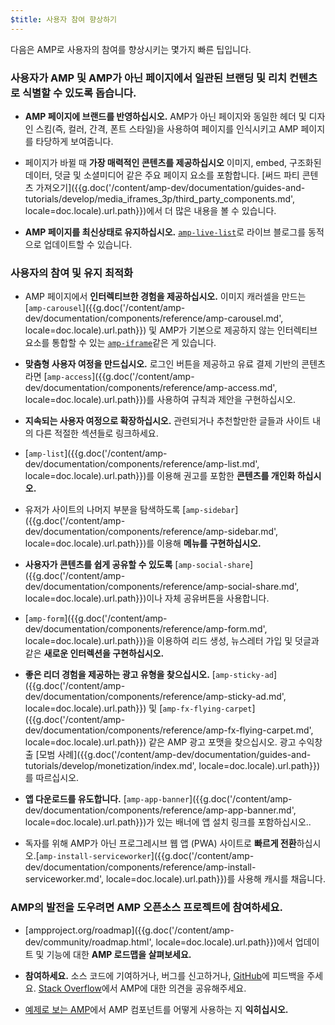 ```yaml
---
$title: 사용자 참여 향상하기
---
```

다음은 AMP로 사용자의 참여를 향상시키는 몇가지 빠른 팁입니다.

### 사용자가 AMP 및 AMP가 아닌 페이지에서 일관된 브랜딩 및 리치 컨텐츠로 식별할 수 있도록 돕습니다.

- **AMP 페이지에 브랜드를 반영하십시오.** AMP가 아닌 페이지와 동일한 헤더 및 디자인 스킴(즉, 컬러, 간격, 폰트 스타일)을 사용하여 페이지를 인식시키고 AMP 페이지를 타당하게 보여줍니다.

- 페이지가 바뀔 때 **가장 매력적인 콘텐츠를 제공하십시오** 이미지, embed, 구조화된 데이터, 덧글 및 소셜미디어 같은 주요 페이지 요소를 포함합니다. [써드 파티 콘텐츠 가져오기]({{g.doc('/content/amp-dev/documentation/guides-and-tutorials/develop/media_iframes_3p/third_party_components.md', locale=doc.locale).url.path}})에서 더 많은 내용을 볼 수 있습니다.

- **AMP 페이지를 최신상태로 유지하십시오.** [`amp-live-list`](/ko/docs/reference/components/amp-live-list.html)로 라이브 블로그를 동적으로 업데이트할 수 있습니다.

### 사용자의 참여 및 유지 최적화

- AMP 페이지에서 **인터렉티브한 경험을 제공하십시오.** 이미지 캐러셀을 만드는 [`amp-carousel`]({{g.doc('/content/amp-dev/documentation/components/reference/amp-carousel.md', locale=doc.locale).url.path}}) 및 AMP가 기본으로 제공하지 않는 인터렉티브 요소를 통합할 수 있는 [`amp-iframe`](/ko/docs/reference/components/amp-iframe.html)같은 게 있습니다.

- **맞춤형 사용자 여정을 만드십시오.** 로그인 버튼을 제공하고 유료 결제 기반의 콘텐츠라면 [`amp-access`]({{g.doc('/content/amp-dev/documentation/components/reference/amp-access.md', locale=doc.locale).url.path}})를 사용하여 규칙과 제안을 구현하십시오.

- **지속되는 사용자 여정으로 확장하십시오.** 관련되거나 추천할만한 글들과 사이트 내의 다른 적절한 섹션들로 링크하세요.

- [`amp-list`]({{g.doc('/content/amp-dev/documentation/components/reference/amp-list.md', locale=doc.locale).url.path}})를 이용해 권고를 포함한 **콘텐츠를 개인화 하십시오.**

- 유저가 사이트의 나머지 부분을 탐색하도록 [`amp-sidebar`]({{g.doc('/content/amp-dev/documentation/components/reference/amp-sidebar.md', locale=doc.locale).url.path}})를 이용해 **메뉴를 구현하십시오.**

- **사용자가 콘텐츠를 쉽게 공유할 수 있도록** [`amp-social-share`]({{g.doc('/content/amp-dev/documentation/components/reference/amp-social-share.md', locale=doc.locale).url.path}})이나 자체 공유버튼을 사용합니다.

- [`amp-form`]({{g.doc('/content/amp-dev/documentation/components/reference/amp-form.md', locale=doc.locale).url.path}})을 이용하여 리드 생성, 뉴스레터 가입 및 덧글과 같은 **새로운 인터렉션을 구현하십시오.**

- **좋은 리더 경험을 제공하는 광고 유형을 찾으십시오.** [`amp-sticky-ad`]({{g.doc('/content/amp-dev/documentation/components/reference/amp-sticky-ad.md', locale=doc.locale).url.path}}) 및 [`amp-fx-flying-carpet`]({{g.doc('/content/amp-dev/documentation/components/reference/amp-fx-flying-carpet.md', locale=doc.locale).url.path}}) 같은 AMP 광고 포맷을 찾으십시오. 광고 수익창출 [모범 사례]({{g.doc('/content/amp-dev/documentation/guides-and-tutorials/develop/monetization/index.md', locale=doc.locale).url.path}})를 따르십시오.

- **앱 다운로드를 유도합니다.**
[`amp-app-banner`]({{g.doc('/content/amp-dev/documentation/components/reference/amp-app-banner.md', locale=doc.locale).url.path}})가 있는 배너에 앱 설치 링크를 포함하십시오..

- 독자를 위해 AMP가 아닌 프로그레시브 웹 앱 (PWA) 사이트로 **빠르게 전환**하십시오.[`amp-install-serviceworker`]({{g.doc('/content/amp-dev/documentation/components/reference/amp-install-serviceworker.md', locale=doc.locale).url.path}})를 사용해 캐시를 채웁니다.

### AMP의 발전을 도우려면 AMP 오픈소스 프로젝트에 참여하세요.

- [ampproject.org/roadmap]({{g.doc('/content/amp-dev/community/roadmap.html', locale=doc.locale).url.path}})에서 업데이트 및 기능에 대한 **AMP 로드맵을 살펴보세요.**

- **참여하세요.** 소스 코드에 기여하거나, 버그를 신고하거나, [GitHub](https://github.com/ampproject/amphtml/blob/master/CONTRIBUTING.md)에 피드백을 주세요. [Stack Overflow](https://stackoverflow.com/questions/tagged/amp-html)에서 AMP에 대한 의견을 공유해주세요.

- [예제로 보는 AMP](https://ampbyexample.com/)에서 AMP 컴포넌트를 어떻게 사용하는 지 **익히십시오.**
